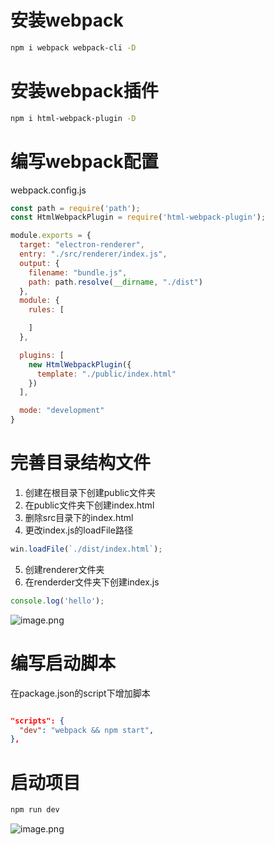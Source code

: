 # 安装webpack
```bash
npm i webpack webpack-cli -D
```
# 安装webpack插件
```bash
npm i html-webpack-plugin -D
```
# 编写webpack配置
webpack.config.js
```javascript
const path = require('path');
const HtmlWebpackPlugin = require('html-webpack-plugin');

module.exports = {
  target: "electron-renderer",
  entry: "./src/renderer/index.js",
  output: {
    filename: "bundle.js",
    path: path.resolve(__dirname, "./dist")
  },
  module: {
    rules: [

    ]
  },

  plugins: [
    new HtmlWebpackPlugin({
      template: "./public/index.html"
    })
  ],

  mode: "development"
}
```
# 完善目录结构文件

1. 创建在根目录下创建public文件夹
2. 在public文件夹下创建index.html
3. 删除src目录下的index.html
4. 更改index.js的loadFile路径
```javascript
win.loadFile(`./dist/index.html`);
```

5. 创建renderer文件夹
6. 在renderder文件夹下创建index.js
```javascript
console.log('hello');
```
![image.png](https://cdn.nlark.com/yuque/0/2021/png/743297/1635598250729-06e7b005-286b-4b33-bac1-32ec0c618a3b.png#clientId=uc4751b71-bf34-4&from=paste&height=293&id=ue4c9d420&name=image.png&originHeight=293&originWidth=384&originalType=binary&ratio=1&size=13890&status=done&style=none&taskId=u674ce3a1-45ee-4e28-b8bf-5e2c87d220c&width=384)
# 编写启动脚本
在package.json的script下增加脚本
```json

"scripts": {
  "dev": "webpack && npm start",
},
```
# 启动项目
```bash
npm run dev
```
![image.png](https://cdn.nlark.com/yuque/0/2021/png/743297/1635595717237-8d8e89a9-77d0-4873-838a-ad3a43105fd7.png#clientId=ucf9a5fd3-9895-4&from=paste&height=386&id=u2a552324&name=image.png&originHeight=386&originWidth=915&originalType=binary&ratio=1&size=37477&status=done&style=none&taskId=u7f3fd37f-f191-49a8-a5a8-c0e41b67e4a&width=915)
